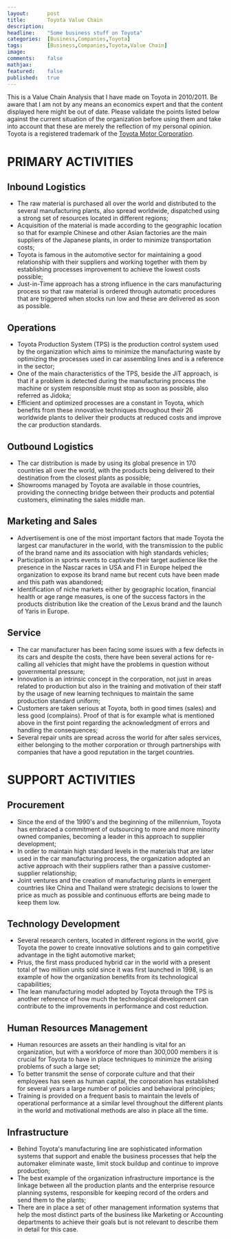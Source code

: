 ```yaml
---
layout:      post
title:       Toyota Value Chain
description: 
headline:    "Some business stuff on Toyota"
categories:  [Business,Companies,Toyota]
tags:        [Business,Companies,Toyota,Value Chain]
image:       
comments:    false
mathjax:     
featured:    false
published:   true
---
```


This is a Value Chain Analysis that I have made on Toyota in 2010/2011. Be aware that I am not by any means an economics expert and that the content displayed here might be out of date. Please validate the points listed below against the current situation of the organization before using them and take into account that these are merely the reflection of my personal opinion. Toyota is a registered trademark of the [Toyota Motor Corporation](http://www.toyota.com/).

# PRIMARY ACTIVITIES

## Inbound Logistics
* The raw material is purchased all over the world and distributed to the several manufacturing plants, also spread worldwide, dispatched using a strong set of resources located in different regions;
* Acquisition of the material is made according to the geographic location so that for example Chinese and other Asian factories are the main suppliers of the Japanese plants, in order to minimize transportation costs;
* Toyota is famous in the automotive sector for maintaining a good relationship with their suppliers and working together with them by establishing processes improvement to achieve the lowest costs possible;
* Just-in-Time approach has a strong influence in the cars manufacturing process so that raw material is ordered through automatic procedures that are triggered when stocks run low and these are delivered as soon as possible.

## Operations
* Toyota Production System (TPS) is the production control system used by the organization which aims to minimize the manufacturing waste by optimizing the processes used in car assembling lines and is a reference in the sector;
* One of the main characteristics of the TPS, beside the JiT approach, is that if a problem is detected during the manufacturing process the machine or system responsible must stop as soon as possible, also referred as Jidoka;
* Efficient and optimized processes are a constant in Toyota, which benefits from these innovative techniques throughout their 26 worldwide plants to deliver  their products at reduced costs and improve the car production standards.

## Outbound Logistics
* The car distribution is made by using its global presence in 170 countries all over the world, with the products being delivered to their destination from the closest plants as possible;
* Showrooms managed by Toyota are available in those countries, providing the connecting bridge between their products and potential customers, eliminating the sales middle man.

## Marketing and Sales
* Advertisement is one of the most important factors that made Toyota the largest car manufacturer in the world, with the transmission to the public of the brand name and its association with high standards vehicles;
* Participation in sports events to captivate their target audience like the presence in the Nascar races in USA and F1 in Europe helped the organization to expose its brand name but recent cuts have been made and this path was abandoned;
* Identification of niche markets either by geographic location, financial health or age range measures, is one of the success factors in the products distribution like the creation of the Lexus brand and the launch of Yaris in Europe.

## Service
* The car manufacturer has been facing some issues with a few defects in its cars and despite the costs, there have been several actions for re-calling all vehicles that might have the problems in question without governmental pressure;
* Innovation is an intrinsic concept in the corporation, not just in areas related to production but also in the training and motivation of their staff by the usage of new learning techniques to maintain the same production standard uniform;
* Customers are taken serious at Toyota, both in good times (sales) and less good (complains). Proof of that is for example what is mentioned above in the first point regarding the acknowledgment of errors and handling the consequences;
* Several repair units are spread across the world for after sales services, either belonging to the mother corporation or through partnerships with companies that have a good reputation in the target countries.


# SUPPORT ACTIVITIES

## Procurement
* Since the end of the 1990's and the beginning of the millennium, Toyota has embraced a commitment of outsourcing to more and more minority owned companies, becoming a leader in this approach to supplier development;
* In order to maintain high standard levels in the materials that are later used in the car manufacturing process, the organization adopted an active approach with their suppliers rather than a passive customer-supplier relationship;
* Joint ventures and the creation of manufacturing plants in emergent countries like China and Thailand were strategic decisions to lower the price as much as possible and continuous efforts are being made to keep them low.

## Technology Development
* Several research centers, located in different regions in the world, give Toyota the power to create innovative solutions and to gain competitive advantage in the tight automotive market;
* Prius, the first mass produced hybrid car in the world with a present total of two million units sold since it was first launched in 1998, is an example of how the organization benefits from its technological capabilities;
* The lean manufacturing model adopted by Toyota through the TPS is another reference of how much the technological development can contribute to the improvements in performance and cost reduction.

## Human Resources Management
* Human resources are assets an their handling is vital for an organization, but with a workforce of more than 300,000 members it is crucial for Toyota to have in place techniques to minimize the arising problems of such a large set;
* To better transmit the sense of corporate culture and that their employees has seen as human capital, the corporation has established for several years a large number of policies and behavioral principles;
* Training is provided on a frequent basis to maintain the levels of operational performance at a similar level throughout the different plants in the world and motivational methods are also in place all the time.

## Infrastructure
* Behind Toyota's manufacturing line are sophisticated information systems that support and enable the business processes that help the automaker eliminate waste, limit stock buildup and continue to improve production;
* The best example of the organization infrastructure importance is the linkage between all the production plants and the enterprise resource planning systems, responsible for keeping record of the orders and send them to the plants;
* There are in place a set of other management information systems that help the most distinct parts of the business like Marketing or Accounting departments to achieve their goals but is not relevant to describe them in detail for this case.
